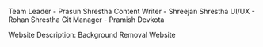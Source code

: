Team Leader - Prasun Shrestha
Content Writer - Shreejan Shrestha
UI/UX - Rohan Shrestha
Git Manager - Pramish Devkota

Website Description:
Background Removal Website